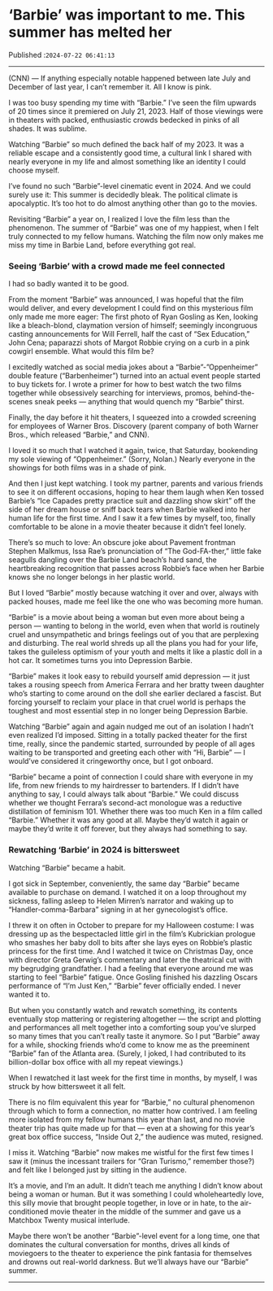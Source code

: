 # ‘Barbie’ was important to me. This summer has melted her

Published :`2024-07-22 06:41:13`

---

(CNN) — If anything especially notable happened between late July and December of last year, I can’t remember it. All I know is pink.

I was too busy spending my time with “Barbie.” I’ve seen the film upwards of 20 times since it premiered on July 21, 2023. Half of those viewings were in theaters with packed, enthusiastic crowds bedecked in pinks of all shades. It was sublime.

Watching “Barbie” so much defined the back half of my 2023. It was a reliable escape and a consistently good time, a cultural link I shared with nearly everyone in my life and almost something like an identity I could choose myself.

I’ve found no such “Barbie”-level cinematic event in 2024. And we could surely use it: This summer is decidedly bleak. The political climate is apocalyptic. It’s too hot to do almost anything other than go to the movies.

Revisiting “Barbie” a year on, I realized I love the film less than the phenomenon. The summer of “Barbie” was one of my happiest, when I felt truly connected to my fellow humans. Watching the film now only makes me miss my time in Barbie Land, before everything got real.

### Seeing ‘Barbie’ with a crowd made me feel connected

I had so badly wanted it to be good.

From the moment “Barbie” was announced, I was hopeful that the film would deliver, and every development I could find on this mysterious film only made me more eager: The first photo of Ryan Gosling as Ken, looking like a bleach-blond, claymation version of himself; seemingly incongruous casting announcements for Will Ferrell, half the cast of “Sex Education,” John Cena; paparazzi shots of Margot Robbie crying on a curb in a pink cowgirl ensemble. What would this film be?

I excitedly watched as social media jokes about a “Barbie”-”Oppenheimer” double feature (“Barbenheimer”) turned into an actual event people started to buy tickets for. I wrote a primer for how to best watch the two films together while obsessively searching for interviews, promos, behind-the-scenes sneak peeks — anything that would quench my “Barbie” thirst.

Finally, the day before it hit theaters, I squeezed into a crowded screening for employees of Warner Bros. Discovery (parent company of both Warner Bros., which released “Barbie,” and CNN).

I loved it so much that I watched it again, twice, that Saturday, bookending my sole viewing of “Oppenheimer.” (Sorry, Nolan.) Nearly everyone in the showings for both films was in a shade of pink.

And then I just kept watching. I took my partner, parents and various friends to see it on different occasions, hoping to hear them laugh when Ken tossed Barbie’s “Ice Capades pretty practice suit and dazzling show skirt” off the side of her dream house or sniff back tears when Barbie walked into her human life for the first time. And I saw it a few times by myself, too, finally comfortable to be alone in a movie theater because it didn’t feel lonely.

There’s so much to love: An obscure joke about Pavement frontman Stephen Malkmus, Issa Rae’s pronunciation of “The God-FA-ther,” little fake seagulls dangling over the Barbie Land beach’s hard sand, the heartbreaking recognition that passes across Robbie’s face when her Barbie knows she no longer belongs in her plastic world.

But I loved “Barbie” mostly because watching it over and over, always with packed houses, made me feel like the one who was becoming more human.

“Barbie” is a movie about being a woman but even more about being a person — wanting to belong in the world, even when that world is routinely cruel and unsympathetic and brings feelings out of you that are perplexing and disturbing. The real world shreds up all the plans you had for your life, takes the guileless optimism of your youth and melts it like a plastic doll in a hot car. It sometimes turns you into Depression Barbie.

“Barbie” makes it look easy to rebuild yourself amid depression — it just takes a rousing speech from America Ferrara and her bratty tween daughter who’s starting to come around on the doll she earlier declared a fascist. But forcing yourself to reclaim your place in that cruel world is perhaps the toughest and most essential step in no longer being Depression Barbie.

Watching “Barbie” again and again nudged me out of an isolation I hadn’t even realized I’d imposed. Sitting in a totally packed theater for the first time, really, since the pandemic started, surrounded by people of all ages waiting to be transported and greeting each other with “Hi, Barbie” — I would’ve considered it cringeworthy once, but I got onboard.

“Barbie” became a point of connection I could share with everyone in my life, from new friends to my hairdresser to bartenders. If I didn’t have anything to say, I could always talk about “Barbie.” We could discuss whether we thought Ferrara’s second-act monologue was a reductive distillation of feminism 101. Whether there was too much Ken in a film called “Barbie.” Whether it was any good at all. Maybe they’d watch it again or maybe they’d write it off forever, but they always had something to say.

### Rewatching ‘Barbie’ in 2024 is bittersweet

Watching “Barbie” became a habit.

I got sick in September, conveniently, the same day “Barbie” became available to purchase on demand. I watched it on a loop throughout my sickness, falling asleep to Helen Mirren’s narrator and waking up to “Handler-comma-Barbara” signing in at her gynecologist’s office.

I threw it on often in October to prepare for my Halloween costume: I was dressing up as the bespectacled little girl in the film’s Kubrickian prologue who smashes her baby doll to bits after she lays eyes on Robbie’s plastic princess for the first time. And I watched it twice on Christmas Day, once with director Greta Gerwig’s commentary and later the theatrical cut with my begrudging grandfather. I had a feeling that everyone around me was starting to feel “Barbie” fatigue. Once Gosling finished his dazzling Oscars performance of “I’m Just Ken,” “Barbie” fever officially ended. I never wanted it to.

But when you constantly watch and rewatch something, its contents eventually stop mattering or registering altogether — the script and plotting and performances all melt together into a comforting soup you’ve slurped so many times that you can’t really taste it anymore. So I put “Barbie” away for a while, shocking friends who’d come to know me as the preeminent “Barbie” fan of the Atlanta area. (Surely, I joked, I had contributed to its billion-dollar box office with all my repeat viewings.)

When I rewatched it last week for the first time in months, by myself, I was struck by how bittersweet it all felt.

There is no film equivalent this year for “Barbie,” no cultural phenomenon through which to form a connection, no matter how contrived. I am feeling more isolated from my fellow humans this year than last, and no movie theater trip has quite made up for that — even at a showing for this year’s great box office success, “Inside Out 2,” the audience was muted, resigned.

I miss it. Watching “Barbie” now makes me wistful for the first few times I saw it (minus the incessant trailers for “Gran Turismo,” remember those?) and felt like I belonged just by sitting in the audience.

It’s a movie, and I’m an adult. It didn’t teach me anything I didn’t know about being a woman or human. But it was something I could wholeheartedly love, this silly movie that brought people together, in love or in hate, to the air-conditioned movie theater in the middle of the summer and gave us a Matchbox Twenty musical interlude.

Maybe there won’t be another “Barbie”-level event for a long time, one that dominates the cultural conversation for months, drives all kinds of moviegoers to the theater to experience the pink fantasia for themselves and drowns out real-world darkness. But we’ll always have our “Barbie” summer.

---

